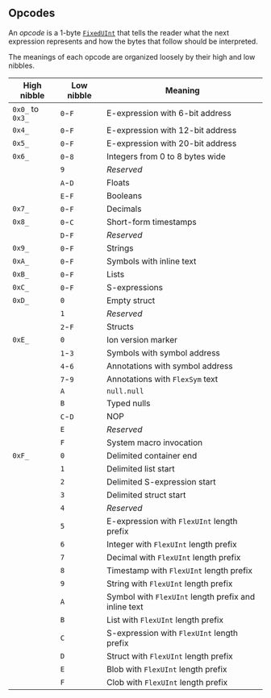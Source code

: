 ## Opcodes

An _opcode_ is a 1-byte [`FixedUInt`](primitives/fixed_uint.md) that tells the reader what the next expression represents
and how the bytes that follow should be interpreted.

The meanings of each opcode are organized loosely by their high and low nibbles.

| High nibble      | Low nibble | Meaning                                              |
|------------------|------------|------------------------------------------------------|
| `0x0_` to `0x3_` | `0`-`F`    | E-expression with 6-bit address                      |
| `0x4_`           | `0`-`F`    | E-expression with 12-bit address                     |
| `0x5_`           | `0`-`F`    | E-expression with 20-bit address                     |
| `0x6_`           | `0`-`8`    | Integers from 0 to 8 bytes wide                      |
|                  | `9`        | _Reserved_                                           |
|                  | `A`-`D`    | Floats                                               |
|                  | `E`-`F`    | Booleans                                             |
| `0x7_`           | `0`-`F`    | Decimals                                             |
| `0x8_`           | `0`-`C`    | Short-form timestamps                                |
|                  | `D`-`F`    | _Reserved_                                           |
| `0x9_`           | `0`-`F`    | Strings                                              |
| `0xA_`           | `0`-`F`    | Symbols with inline text                             |
| `0xB_`           | `0`-`F`    | Lists                                                |
| `0xC_`           | `0`-`F`    | S-expressions                                        |
| `0xD_`           | `0`        | Empty struct                                         |
|                  | `1`        | _Reserved_                                           |
|                  | `2`-`F`    | Structs                                              |
| `0xE_`           | `0`        | Ion version marker                                   |
|                  | `1`-`3`    | Symbols with symbol address                          |
|                  | `4`-`6`    | Annotations with symbol address                      |
|                  | `7`-`9`    | Annotations with `FlexSym` text                      |
|                  | `A`        | `null.null`                                          |
|                  | `B`        | Typed nulls                                          |
|                  | `C`-`D`    | NOP                                                  |
|                  | `E`        | _Reserved_                                           |
|                  | `F`        | System macro invocation                              |
| `0xF_`           | `0`        | Delimited container end                              |
|                  | `1`        | Delimited list start                                 |
|                  | `2`        | Delimited S-expression start                         |
|                  | `3`        | Delimited struct start                               |
|                  | `4`        | _Reserved_                                           |
|                  | `5`        | E-expression with `FlexUInt` length prefix           |
|                  | `6`        | Integer with `FlexUInt` length prefix                |
|                  | `7`        | Decimal with `FlexUInt` length prefix                |
|                  | `8`        | Timestamp with `FlexUInt` length prefix              |
|                  | `9`        | String with `FlexUInt` length prefix                 |
|                  | `A`        | Symbol with `FlexUInt` length prefix and inline text |
|                  | `B`        | List with `FlexUInt` length prefix                   |
|                  | `C`        | S-expression with `FlexUInt` length prefix           |
|                  | `D`        | Struct with `FlexUInt` length prefix                 |
|                  | `E`        | Blob with `FlexUInt` length prefix                   |
|                  | `F`        | Clob with `FlexUInt` length prefix                   |
